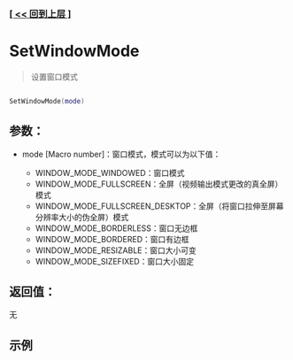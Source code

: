 ### [[ << 回到上层 ]](index.md)

# SetWindowMode

> 设置窗口模式

```lua

SetWindowMode(mode)

```

## 参数：

+ mode [Macro number]：窗口模式，模式可以为以下值：

    + WINDOW_MODE_WINDOWED：窗口模式
    + WINDOW_MODE_FULLSCREEN：全屏（视频输出模式更改的真全屏）模式
    + WINDOW_MODE_FULLSCREEN_DESKTOP：全屏（将窗口拉伸至屏幕分辨率大小的伪全屏）模式
    + WINDOW_MODE_BORDERLESS：窗口无边框
    + WINDOW_MODE_BORDERED：窗口有边框
    + WINDOW_MODE_RESIZABLE：窗口大小可变
    + WINDOW_MODE_SIZEFIXED：窗口大小固定

## 返回值：

无

## 示例

```lua

```